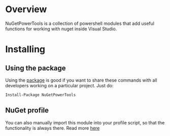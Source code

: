 # Overview
NuGetPowerTools is a collection of powershell modules that add useful functions for working with nuget inside Visual Studio.

# Installing
## Using the package
Using the [package](http://nuget.org/List/Packages/NuGetPowerTools) is good if you want to share these commands with all developers working on a particular project. Just do:

    Install-Package NuGetPowerTools

## NuGet profile
You can also manually import this module into your profile script, so that the functionality is always there.
Read more [here](http://docs.nuget.org/docs/start-here/using-the-package-manager-console#Setting_up_a_NuGet_Powershell_Profile)